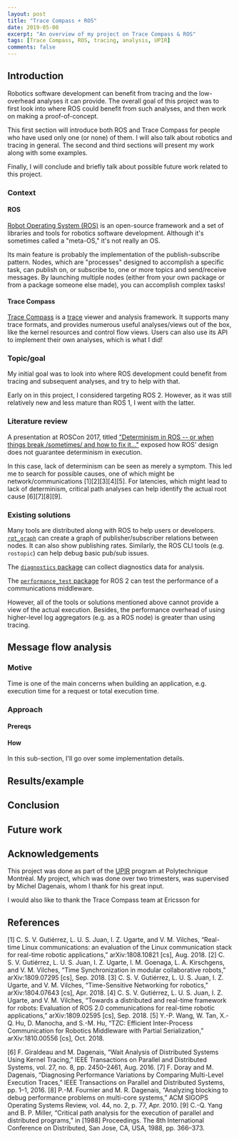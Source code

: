 ```yaml
---
layout: post
title: "Trace Compass + ROS"
date: 2019-05-00
excerpt: "An overview of my project on Trace Compass & ROS"
tags: [Trace Compass, ROS, tracing, analysis, UPIR]
comments: false
---
```


## Introduction

Robotics software development can benefit from tracing and the low-overhead analyses it can provide. The overall goal of this project was to first look into where ROS could benefit from such analyses, and then work on making a proof-of-concept.

This first section will introduce both ROS and Trace Compass for people who have used only one (or none) of them. I will also talk about robotics and tracing in general. The second and third sections will present my work along with some examples.

Finally, I will conclude and briefly talk about possible future work related to this project.

### Context

#### ROS

[Robot Operating System (ROS)](http://www.ros.org/) is an open-source framework and a set of libraries and tools for robotics software development. Although it's sometimes called a "meta-OS," it's not really an OS.

Its main feature is probably the implementation of the publish-subscribe pattern. Nodes, which are "processes" designed to accomplish a specific task, can publish on, or subscribe to, one or more topics and send/receive messages. By launching multiple nodes (either from your own package or from a package someone else made), you can accomplish complex tasks!

#### Trace Compass

[Trace Compass](http://tracecompass.org) is a [trace](https://en.wikipedia.org/wiki/Tracing_(software)) viewer and analysis framework. It supports many trace formats, and provides numerous useful analyses/views out of the box, like the kernel resources and control flow views. Users can also use its API to implement their own analyses, which is what I did!

### Topic/goal

My initial goal was to look into where ROS development could benefit from tracing and subsequent analyses, and try to help with that.

Early on in this project, I considered targeting ROS 2. However, as it was still relatively new and less mature than ROS 1, I went with the latter.

### Literature review

A presentation at ROSCon 2017, titled ["Determinism in ROS -- or when things break /sometimes/ and how to fix it..."](https://vimeo.com/236186712) exposed how ROS' design does not guarantee determinism in execution.

In this case, lack of determinism can be seen as merely a symptom. This led me to search for possible causes, one of which might be network/communications [1][2][3][4][5]. For latencies, which might lead to lack of determinism, critical path analyses can help identify the actual root cause [6][7][8][9].

### Existing solutions

Many tools are distributed along with ROS to help users or developers. [`rqt_graph`](http://wiki.ros.org/rqt_graph) can create a graph of publisher/subscriber relations between nodes. It can also show publishing rates. Similarly, the ROS CLI tools (e.g. `rostopic`) can help debug basic pub/sub issues.

The [`diagnostics` package](http://wiki.ros.org/diagnostics) can collect diagnostics data for analysis.

The [`performance_test` package](https://github.com/apexai/performance_test) for ROS 2 can test the performance of a communications middleware.

However, all of the tools or solutions mentioned above cannot provide a view of the actual execution. Besides, the performance overhead of using higher-level log aggregators (e.g. as a ROS node) is greater than using tracing.

## Message flow analysis

### Motive

<!-- critical path analysis is useful.. 
https://github.com/tuxology/tracevizlab/tree/master/labs/102-tracing-wget-critical-path
-->

Time is one of the main concerns when building an application, e.g. execution time for a request or total execution time.

### Approach

#### Prereqs


#### How

In this sub-section, I'll go over some implementation details.

<!-- tracetools, important tracepoints -->


## Results/example

<!-- test cases, execution example, screenshots -->



## Conclusion



## Future work



## Acknowledgements

This project was done as part of the [UPIR](https://www.polymtl.ca/aide-financiere/bourses/bourses-upir-unite-de-participation-et-dinitiation-la-recherche) program at Polytechnique Montréal. My project, which was done over two trimesters, was supervised by Michel Dagenais, whom I thank for his great input.

I would also like to thank the Trace Compass team at Ericsson for


## References

[1] C. S. V. Gutiérrez, L. U. S. Juan, I. Z. Ugarte, and V. M. Vilches, “Real-time Linux communications: an evaluation of the Linux communication stack for real-time robotic applications,” arXiv:1808.10821 [cs], Aug. 2018.
[2] C. S. V. Gutiérrez, L. U. S. Juan, I. Z. Ugarte, I. M. Goenaga, L. A. Kirschgens, and V. M. Vilches, “Time Synchronization in modular collaborative robots,” arXiv:1809.07295 [cs], Sep. 2018.
[3] C. S. V. Gutiérrez, L. U. S. Juan, I. Z. Ugarte, and V. M. Vilches, “Time-Sensitive Networking for robotics,” arXiv:1804.07643 [cs], Apr. 2018.
[4] C. S. V. Gutiérrez, L. U. S. Juan, I. Z. Ugarte, and V. M. Vilches, “Towards a distributed and real-time framework for robots: Evaluation of ROS 2.0 communications for real-time robotic applications,” arXiv:1809.02595 [cs], Sep. 2018.
[5] Y.-P. Wang, W. Tan, X.-Q. Hu, D. Manocha, and S.-M. Hu, “TZC: Efficient Inter-Process Communication for Robotics Middleware with Partial Serialization,” arXiv:1810.00556 [cs], Oct. 2018.

[6] F. Giraldeau and M. Dagenais, “Wait Analysis of Distributed Systems Using Kernel Tracing,” IEEE Transactions on Parallel and Distributed Systems, vol. 27, no. 8, pp. 2450–2461, Aug. 2016.
[7] F. Doray and M. Dagenais, “Diagnosing Performance Variations by Comparing Multi-Level Execution Traces,” IEEE Transactions on Parallel and Distributed Systems, pp. 1–1, 2016.
[8] P.-M. Fournier and M. R. Dagenais, “Analyzing blocking to debug performance problems on multi-core systems,” ACM SIGOPS Operating Systems Review, vol. 44, no. 2, p. 77, Apr. 2010.
[9] C.-Q. Yang and B. P. Miller, “Critical path analysis for the execution of parallel and distributed programs,” in [1988] Proceedings. The 8th International Conference on Distributed, San Jose, CA, USA, 1988, pp. 366–373.
